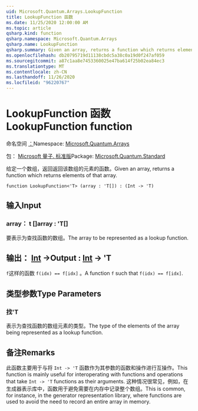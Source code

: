 ```yaml
---
uid: Microsoft.Quantum.Arrays.LookupFunction
title: LookupFunction 函数
ms.date: 11/25/2020 12:00:00 AM
ms.topic: article
qsharp.kind: function
qsharp.namespace: Microsoft.Quantum.Arrays
qsharp.name: LookupFunction
qsharp.summary: Given an array, returns a function which returns elements of that array.
ms.openlocfilehash: db20795719d11138cbdc5a38c0a19d0f247af059
ms.sourcegitcommit: a87c1aa8e7453360025e47ba614f25b02ea84ec3
ms.translationtype: MT
ms.contentlocale: zh-CN
ms.lasthandoff: 11/26/2020
ms.locfileid: "96220767"
---
```

# <a name="lookupfunction-function"></a><span data-ttu-id="ee7f9-102">LookupFunction 函数</span><span class="sxs-lookup"><span data-stu-id="ee7f9-102">LookupFunction function</span></span>

<span data-ttu-id="ee7f9-103">命名空间 [：](xref:Microsoft.Quantum.Arrays)</span><span class="sxs-lookup"><span data-stu-id="ee7f9-103">Namespace: [Microsoft.Quantum.Arrays](xref:Microsoft.Quantum.Arrays)</span></span>

<span data-ttu-id="ee7f9-104">包： [Microsoft 量子. 标准版](https://nuget.org/packages/Microsoft.Quantum.Standard)</span><span class="sxs-lookup"><span data-stu-id="ee7f9-104">Package: [Microsoft.Quantum.Standard](https://nuget.org/packages/Microsoft.Quantum.Standard)</span></span>


<span data-ttu-id="ee7f9-105">给定一个数组，返回返回该数组的元素的函数。</span><span class="sxs-lookup"><span data-stu-id="ee7f9-105">Given an array, returns a function which returns elements of that array.</span></span>

```qsharp
function LookupFunction<'T> (array : 'T[]) : (Int -> 'T)
```


## <a name="input"></a><span data-ttu-id="ee7f9-106">输入</span><span class="sxs-lookup"><span data-stu-id="ee7f9-106">Input</span></span>

### <a name="array--t"></a><span data-ttu-id="ee7f9-107">array： t []</span><span class="sxs-lookup"><span data-stu-id="ee7f9-107">array : 'T[]</span></span>

<span data-ttu-id="ee7f9-108">要表示为查找函数的数组。</span><span class="sxs-lookup"><span data-stu-id="ee7f9-108">The array to be represented as a lookup function.</span></span>



## <a name="output--int---t"></a><span data-ttu-id="ee7f9-109">输出： [Int](xref:microsoft.quantum.lang-ref.int) -></span><span class="sxs-lookup"><span data-stu-id="ee7f9-109">Output : [Int](xref:microsoft.quantum.lang-ref.int) -> 'T</span></span>

<span data-ttu-id="ee7f9-110">`f`这样的函数 `f(idx) == f[idx]` 。</span><span class="sxs-lookup"><span data-stu-id="ee7f9-110">A function `f` such that `f(idx) == f[idx]`.</span></span>

## <a name="type-parameters"></a><span data-ttu-id="ee7f9-111">类型参数</span><span class="sxs-lookup"><span data-stu-id="ee7f9-111">Type Parameters</span></span>

### <a name="t"></a><span data-ttu-id="ee7f9-112">找</span><span class="sxs-lookup"><span data-stu-id="ee7f9-112">'T</span></span>

<span data-ttu-id="ee7f9-113">表示为查找函数的数组元素的类型。</span><span class="sxs-lookup"><span data-stu-id="ee7f9-113">The type of the elements of the array being represented as a lookup function.</span></span>

## <a name="remarks"></a><span data-ttu-id="ee7f9-114">备注</span><span class="sxs-lookup"><span data-stu-id="ee7f9-114">Remarks</span></span>

<span data-ttu-id="ee7f9-115">此函数主要用于与将 `Int -> 'T` 函数作为其参数的函数和操作进行互操作。</span><span class="sxs-lookup"><span data-stu-id="ee7f9-115">This function is mainly useful for interoperating with functions and operations that take `Int -> 'T` functions as their arguments.</span></span> <span data-ttu-id="ee7f9-116">这种情况很常见，例如，在生成器表示库中，函数用于避免需要在内存中记录整个数组。</span><span class="sxs-lookup"><span data-stu-id="ee7f9-116">This is common, for instance, in the generator representation library, where functions are used to avoid the need to record an entire array in memory.</span></span>